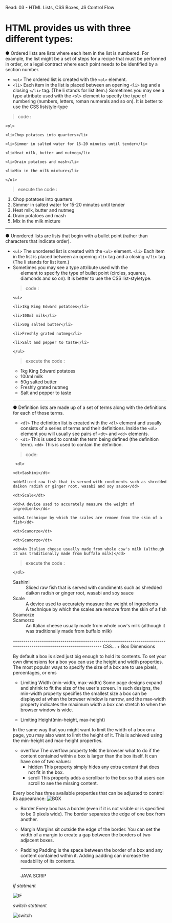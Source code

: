 Read: 03 - HTML Lists, CSS Boxes, JS Control Flow

# HTML provides us with three different types:
● Ordered lists are lists where each item in the list is
numbered. For example, the list might be a set of steps for
a recipe that must be performed in order, or a legal contract
where each point needs to be identified by a section
number.
  + ``<ol>``
   The ordered list is created with the ``<ol>`` element.
  + ``<li>`` Each item in the list is placed between an opening ``<li>`` tag and a closing ``</li>`` tag. (The li stands for list item.)
  Sometimes you may see a type attribute used with the ``<ol>`` element to specify the type of numbering (numbers, letters, roman numerals and so on). It is better to use the CSS liststyle-type
  
  >code :
  
  ``<ol>``
  
``<li>Chop potatoes into quarters</li>``

``<li>Simmer in salted water for 15-20 minutes until tender</li>``

``<li>Heat milk, butter and nutmeg</li>``

``<li>Drain potatoes and mash</li>``

``<li>Mix in the milk mixture</li>``

``</ol>``

> execute the code :

<ol>
<li>Chop potatoes into quarters</li>
<li>Simmer in salted water for 15-20 minutes until tender</li>
<li>Heat milk, butter and nutmeg</li>
<li>Drain potatoes and mash</li>
<li>Mix in the milk mixture</li>
</ol>

  
  
  
  ------------------------------------------------------------------------------------------------------------------------------------
● Unordered lists are lists that begin with a bullet point (rather than characters that indicate order).

  + ``<ul>`` The unordered list is created with the ``<ul>`` element. ``<li>`` Each item in the list is placed between an opening ``<li>`` tag and a closing ``</li>`` tag. (The li stands for list item.)
  + Sometimes you may see a type attribute used with the <ul> element to specify the type of bullet point (circles, squares, diamonds and so on). It is better to use the CSS list-styletype.
  > code :
  
``<ul>``

``<li>1kg King Edward potatoes</li>``

``<li>100ml milk</li>``

``<li>50g salted butter</li>``

``<li>Freshly grated nutmeg</li>``

``<li>Salt and pepper to taste</li>``

``</ul>``

> execute the code :

<ul>
<li>1kg King Edward potatoes</li>
<li>100ml milk</li>
<li>50g salted butter</li>
<li>Freshly grated nutmeg</li>
<li>Salt and pepper to taste</li>
</ul>

---------------------------------------------------------------------------------------------------------------------------------------
● Definition lists are made up of a set of terms along with the
definitions for each of those terms.

  + ``<dl>`` The definition list is created with the ``<dl>`` element and usually consists of a series of terms and their definitions. Inside the ``<dl>`` element you will
usually see pairs of ``<dt>`` and ``<dd>`` elements.
  + ``<dt>`` This is used to contain the term being defined (the definition term). ``<dd>`` This is used to contain the definition.
  
  >code:
  
 `` <dl>``
 
``<dt>Sashimi</dt>``

``<dd>Sliced raw fish that is served with condiments such as shredded daikon radish or ginger root, wasabi and soy sauce</dd>``

``<dt>Scale</dt>``

``<dd>A device used to accurately measure the weight of ingredients</dd>``

``<dd>A technique by which the scales are remove from the skin of a fish</dd>``

``<dt>Scamorze</dt>``

``<dt>Scamorzo</dt>``

``<dd>An Italian cheese usually made from whole cow's milk (although it was traditionally made from buffalo milk)</dd>``

> execute the code :

``</dl>``
<dl>
<dt>Sashimi</dt>
<dd>Sliced raw fish that is served with  condiments such as shredded daikon radish or ginger root, wasabi and soy sauce</dd>
<dt>Scale</dt>
<dd>A device used to accurately measure the  weight of ingredients</dd>
<dd>A technique by which the scales are remove  from the skin of a fish</dd>
<dt>Scamorze</dt>
<dt>Scamorzo</dt>
<dd>An Italian cheese usually made from whole  cow's milk (although it was traditionally made  from buffalo milk)</dd>
</dl>
---------------------------------------------------------------------------------------------------------------------
CSS...
+ Box Dimensions

By default a box is sized just big enough to hold its contents. To set your own dimensions for a box you can use the height and width properties. The most popular ways to
specify the size of a box are to use pixels, percentages, or ems

+ Limiting Width (min-width, max-width)
Some page designs expand and
shrink to fit the size of the user's
screen. In such designs, the
min-width property specifies
the smallest size a box can be
displayed at when the browser
window is narrow, and the
max-width property indicates
the maximum width a box can
stretch to when the browser
window is wide.

+ Limiting Height(min-height, max-height)

In the same way that you might
want to limit the width of a box
on a page, you may also want
to limit the height of it. This is
achieved using the min-height
and max-height properties.

+ overflow
The overflow property tells the
browser what to do if the content
contained within a box is larger
than the box itself. It can have
one of two values:
   + hidden
   This property simply hides any
   extra content that does not fit in
   the box.
   + scroll
   This property adds a scrollbar to
   the box so that users can scroll
   to see the missing content.
   
 
 Every box has three available properties that can be adjusted to control its appearance:
 ![BOX](https://www.w3.org/TR/CSS2/images/boxdim.png)
 
  + Border
   Every box has a border (even if
   it is not visible or is specified to
   be 0 pixels wide). The border
   separates the edge of one box
   from another.
  + Margin
    Margins sit outside the edge
    of the border. You can set the
    width of a margin to create a
    gap between the borders of two
   adjacent boxes.
   
   + Padding
     Padding is the space between
     the border of a box and any
     content contained within it.
     Adding padding can increase the
     readability of its contents. 
     
     
     ---------------------------------------------------------------------------------------------------------------
     JAVA SCRIP
          
   
   
   *if statment*

         
 ![IF](https://static.javatpoint.com/images/core/if1.png)
     
  
  
  *switch statment*
     
 ![switch](https://cdn.javascripttutorial.net/wp-content/uploads/2016/08/JavaScript-switch-case.png)
